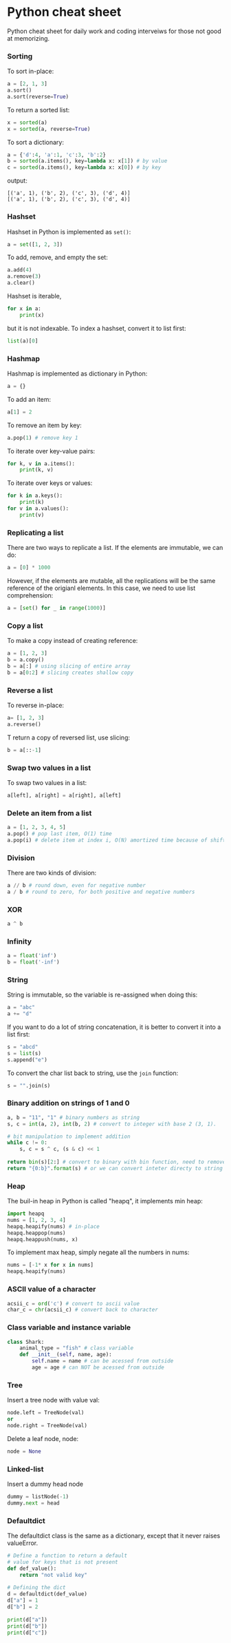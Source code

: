 # Python cheat sheet
Python cheat sheet for daily work and coding interveiws for those not good at memorizing.

### Sorting
To sort in-place:
```python
a = [2, 1, 3]
a.sort()
a.sort(reverse=True)
```
To return a sorted list:
```python
x = sorted(a)
x = sorted(a, reverse=True)
```

To sort a dictionary:
```python
a = {'d':4, 'a':1, 'c':3, 'b':2}
b = sorted(a.items(), key=lambda x: x[1]) # by value
c = sorted(a.items(), key=lambda x: x[0]) # by key
```
output:
```
[('a', 1), ('b', 2), ('c', 3), ('d', 4)]
[('a', 1), ('b', 2), ('c', 3), ('d', 4)]
```

### Hashset
Hashset in Python is implemented as ```set()```:
```python
a = set([1, 2, 3])
```
To add, remove, and empty the set:
```python
a.add(4)
a.remove(3)
a.clear()
```
Hashset is iterable,
```python
for x in a:
    print(x)
```
but it is not indexable. To index a hashset, convert it to list first:
```python
list(a)[0]
```

### Hashmap
Hashmap is implemented as dictionary in Python:
```python
a = {}
```
To add an item:
```python
a[1] = 2
```
To remove an item by key:
```python
a.pop(1) # remove key 1
```
To iterate over key-value pairs:
```python
for k, v in a.items():
    print(k, v)
```
To iterate over keys or values:
```python
for k in a.keys():
    print(k)
for v in a.values():
    print(v)
```

### Replicating a list
There are two ways to replicate a list. If the elements are immutable, we can do:
```python
a = [0] * 1000
```
However, if the elements are mutable, all the replications will be the same reference of the origianl elements. In this case, we need to use list comprehension:
```python
a = [set() for _ in range(1000)]
```

### Copy a list
To make a copy instead of creating reference:
```python
a = [1, 2, 3]
b = a.copy()
b = a[:] # using slicing of entire array
b = a[0:2] # slicing creates shallow copy
```

### Reverse a list
To reverse in-place:
```python
a= [1, 2, 3]
a.reverse()
```
T return a copy of reversed list, use slicing:
```python
b = a[::-1]
```

### Swap two values in a list
To swap two values in a list:
```python
a[left], a[right] = a[right], a[left]
```

### Delete an item from a list
```python
a = [1, 2, 3, 4, 5]
a.pop() # pop last item, O(1) time
a.pop(i) # delete item at index i, O(N) amortized time because of shifting
```

### Division
There are two kinds of division:
```python
a // b # round down, even for negative number
a / b # round to zero, for both positive and negative numbers
```

### XOR
```python
a ^ b
```

### Infinity
```python
a = float('inf')
b = float('-inf')
```

### String
String is immutable, so the variable is re-assigned when doing this:
```python
a = "abc"
a += "d"
```
If you want to do a lot of string concatenation, it is better to convert it into a list first:
```python
s = "abcd"
s = list(s)
s.append("e")
```
To convert the char list back to string, use the ```join``` function:
```python
s = "".join(s) 
```

### Binary addition on strings of 1 and 0
```python
a, b = "11", "1" # binary numbers as string
s, c = int(a, 2), int(b, 2) # convert to integer with base 2 (3, 1).

# bit manipulation to implement addition
while c != 0:
    s, c = s ^ c, (s & c) << 1 
    
return bin(s)[2:] # convert to binary with bin function, need to remove first two characters "0b".
return "{0:b}".format(s) # or we can convert inteter directy to string with format() by specifying binary.
```

### Heap
The buil-in heap in Python is called "heapq", it implements min heap:
```python
import heapq
nums = [1, 2, 3, 4]
heapq.heapify(nums) # in-place
heapq.heappop(nums)
heapq.heappush(nums, x)
```
To implement max heap, simply negate all the numbers in nums:
```python
nums = [-1* x for x in nums]
heapq.heapify(nums)
```

### ASCII value of a character
```python
acsii_c = ord('c') # convert to ascii value
char_c = chr(acsii_c) # convert back to character
```

### Class variable and instance variable
```python
class Shark:
    animal_type = "fish" # class variable
    def __init__(self, name, age):
        self.name = name # can be acessed from outside
        age = age # can NOT be acessed from outside
```
### Tree
Insert a tree node with value val:
```python
node.left = TreeNode(val)
or 
node.right = TreeNode(val)
```

Delete a leaf node, node:
```python
node = None
```

### Linked-list 
Insert a dummy head node
```python
dummy = listNode(-1)
dummy.next = head
```

### Defaultdict
The defaultdict class is the same as a dictionary, except that it never raises valueError. 
```python
# Define a function to return a default 
# value for keys that is not present 
def def_value(): 
    return "not valid key"
      
# Defining the dict 
d = defaultdict(def_value) 
d["a"] = 1
d["b"] = 2
  
print(d["a"]) 
print(d["b"]) 
print(d["c"]) 
```

